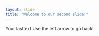 ```yaml
---
layout: slide
title: "Welcome to our second slide!"
---
```

Your lasttext
Use the left arrow to go back!
